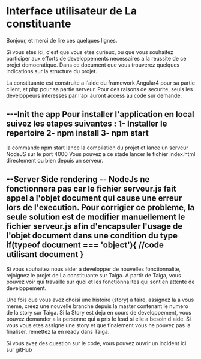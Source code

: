 # Interface utilisateur de La constituante

Bonjour, et merci de lire ces quelques lignes.

Si vous etes ici, c'est que vous etes curieux, ou que vous souhaitez participer aux efforts de developpements necessaires a la reussite de ce projet democratique.
Dans ce document que vous trouverez quelques indications sur la structure du projet.

La constituante est construite a l'aide du framework Angular4 pour sa partie client, et php pour sa partie serveur.
Pour des raisons de securite, seuls les developpeurs interesses par l'api auront access au code sur demande.

---Init the app
Pour installer l'application en local suivez les etapes suivantes :
 1- Installer le repertoire
 2- npm install 
 3- npm start
 ---------
 la commande npm start lance la compilation du projet et lance un serveur NodeJS sur le port 4000
 Vous pouvez a ce stade lancer le fichier index.html directement ou bien depuis un serveur.
  
--Server Side rendering -- 
NodeJs ne fonctionnera pas car le fichier serveur.js fait appel a l'objet document qui cause une erreur lors de l'execution.
Pour corrigier ce probleme, la seule solution est de modifier manuellement le fichier serveur.js afin d'encapsuler l'usage de l'objet document dans une condition du type if(typeof document === 'object'){  //code utilisant document }
 ---------
 Si vous souhaitez nous aider a developper de nouvelles fonctionnalite, rejoignez le projet de La constituante sur Taiga.
 A partir de Taiga, vous pouvez voir qui travaille sur quoi et les fonctionnalites qui sont en attente de developpement.
 
 Une fois que vous avez choisi une histoire (story) a faire, assignez la a vous meme, creez une nouvelle branche depuis la master contenant le numero de la story sur Taiga.
 Si la Story est deja en cours de developpement, vous pouvez demander a la personne qui a pris le lead si elle a besoin d'aide.
 Si vous vous etes assigne une story et que finalement vous ne pouvez pas la finaliser, remettez la en ready dans Taiga.
 
 Si vous avez des question sur le code, vous pouvez ouvrir un incident ici sur gitHub
 

